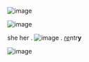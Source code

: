 ![image](https://github.com/maxverstappenn/maxverstappenn/assets/136962507/f91be89b-ee11-4ca3-b827-1c25c79a1dde)


![image](https://github.com/maxverstappenn/maxverstappenn/assets/136962507/2c717798-2a38-4a7d-9881-c0cb073c7e0f)

she her . ![image](https://github.com/maxverstappenn/maxverstappenn/assets/136962507/e1a4d0ed-7c8c-4f9f-ae70-d9c9f4d2a181) . [*re*](https://rentry.co/aminkapie)ntr**y**


![image](https://github.com/maxverstappenn/maxverstappenn/assets/136962507/b6ddced1-6e6a-464a-8b05-44e27e673d1c)
